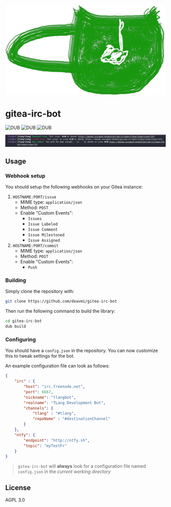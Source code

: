 ![](branding/logo.png)

gitea-irc-bot
=============

![DUB](https://img.shields.io/dub/v/gitea-irc-bot?color=%23c10000ff%20&style=flat-square) ![DUB](https://img.shields.io/dub/dt/gitea-irc-bot?style=flat-square) ![DUB](https://img.shields.io/dub/l/gitea-irc-bot?style=flat-square)


![](demo.png)

## Usage

### Webhook setup

You should setup the following webhooks on your Gitea instance:

1. `HOSTNAME:PORT/issue`
    * MIME type: `application/json`
    * Method: `POST`
    * Enable "Custom Events":
        * `Issues`
        * `Issue Labeled`
        * `Issue Comment`
        * `Issue Milestoned`
        * `Issue Assigned`
2. `HOSTNAME:PORT/commit`
    * MIME type: `application/json`
    * Method: `POST`
    * Enable "Custom Events":
        * `Push`

### Building

Simply clone the repository with:

```bash
git clone https://github.com/deavmi/gitea-irc-bot
```

Then run the following command to build the library:

```bash
cd gitea-irc-bot
dub build
```

### Configuring

You should have a `config.json` in the repository. You can now customize this to tweak settings for the bot.

An example configuration file can look as follows:

```json
{
    "irc" : {
        "host": "irc.freenode.net",
        "port": 6667,
        "nickname": "tlangbot",
        "realname": "TLang Development Bot",
        "channels": {
            "tlang" : "#tlang",
            "repoName" : "#destinationChannel"
        }
    },
    "ntfy": {
        "endpoint": "http://ntfy.sh",
        "topic": "myTestFr"
    }
}
```

>`gitea-irc-bot` will **always** look for a configuration file named `config.json` in the _current working directory_

## License

AGPL 3.0
